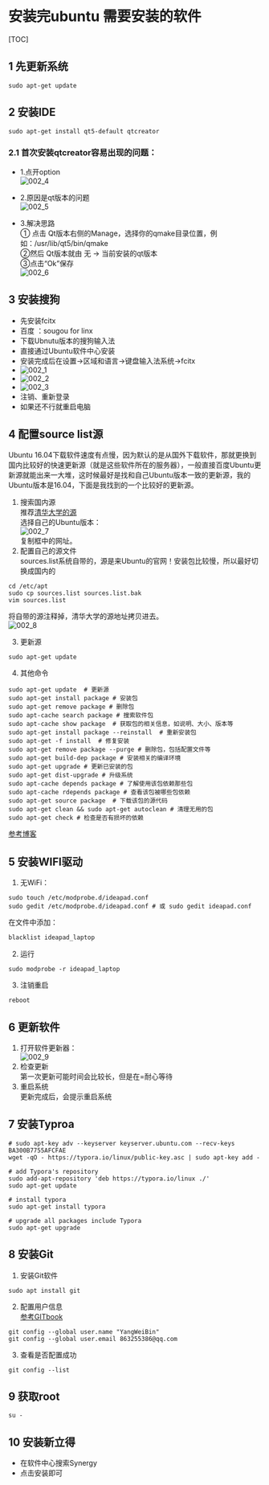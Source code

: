 # 安装完ubuntu 需要安装的软件

[TOC]

## 1 先更新系统  
```shell
sudo apt-get update
```
## 2 安装IDE  

```shell
sudo apt-get install qt5-default qtcreator
```
### 2.1 首次安装qtcreator容易出现的问题：  
* 1.点开option  
  ![002_4](./img/002_4.png)  

* 2.原因是qt版本的问题  
  ![002_5](./img/002_5.png)  

* 3.解决思路  
  ① 点击 Qt版本右侧的Manage，选择你的qmake目录位置，例如：/usr/lib/qt5/bin/qmake   
  ②然后 Qt版本就由 无 -> 当前安装的qt版本  
  ③点击“Ok”保存  
  ![002_6](./img/002_6.png)  
## 3 安装搜狗  
* 先安装fcitx
* 百度 ：sougou for linx  
* 下载Ubnutu版本的搜狗输入法  
* 直接通过Ubuntu软件中心安装  
* 安装完成后在设置->区域和语言->键盘输入法系统->fcitx  
* ![002_1](./img/002_1.png)  
* ![002_2](./img/002_2.png)  
* ![002_3](./img/002_3.png)  
* 注销、重新登录   
* 如果还不行就重启电脑   
## 4 配置source  list源  
Ubuntu 16.04下载软件速度有点慢，因为默认的是从国外下载软件，那就更换到国内比较好的快速更新源（就是这些软件所在的服务器），一般直接百度Ubuntu更新源就能出来一大堆，这时候最好是找和自己Ubuntu版本一致的更新源，我的Ubuntu版本是16.04，下面是我找到的一个比较好的更新源。  
1. 搜索国内源  
推荐[清华大学的源](https://mirrors.tuna.tsinghua.edu.cn/help/ubuntu/)   
选择自己的Ubuntu版本：  
![002_7](./img/002_7.png)   
复制框中的网址。  
2. 配置自己的源文件  
sources.list系统自带的，源是来Ubuntu的官网！安装包比较慢，所以最好切换成国内的  
```shell
cd /etc/apt
sudo cp sources.list sources.list.bak
vim sources.list  
```
将自带的源注释掉，清华大学的源地址拷贝进去。  
![002_8](./img/002_8.png)   

3. 更新源  
```shell
sudo apt-get update 
```
4. 其他命令  
```shell
sudo apt-get update  # 更新源
sudo apt-get install package # 安装包
sudo apt-get remove package # 删除包
sudo apt-cache search package # 搜索软件包
sudo apt-cache show package  # 获取包的相关信息，如说明、大小、版本等
sudo apt-get install package --reinstall  # 重新安装包
sudo apt-get -f install  # 修复安装
sudo apt-get remove package --purge # 删除包，包括配置文件等
sudo apt-get build-dep package # 安装相关的编译环境
sudo apt-get upgrade # 更新已安装的包
sudo apt-get dist-upgrade # 升级系统
sudo apt-cache depends package # 了解使用该包依赖那些包
sudo apt-cache rdepends package # 查看该包被哪些包依赖
sudo apt-get source package  # 下载该包的源代码
sudo apt-get clean && sudo apt-get autoclean # 清理无用的包
sudo apt-get check # 检查是否有损坏的依赖
```
[参考博客](https://www.linuxidc.com/Linux/2017-11/148627.htm)    

## 5 安装WIFI驱动  
1. 无WiFi：  
```shell
sudo touch /etc/modprobe.d/ideapad.conf
sudo gedit /etc/modprobe.d/ideapad.conf # 或 sudo gedit ideapad.conf
```
在文件中添加：  
```txt
blacklist ideapad_laptop
```
2. 运行   
```shell
sudo modprobe -r ideapad_laptop
```
3. 注销重启  
```shell
reboot
```
## 6 更新软件  
1. 打开软件更新器：  
![002_9](./img/002_9.png)   
2. 检查更新  
第一次更新可能时间会比较长，但是在=耐心等待  
3. 重启系统   
更新完成后，会提示重启系统  
## 7 安装Typroa  
```shell    
# sudo apt-key adv --keyserver keyserver.ubuntu.com --recv-keys BA300B7755AFCFAE  
wget -qO - https://typora.io/linux/public-key.asc | sudo apt-key add -

# add Typora's repository  
sudo add-apt-repository 'deb https://typora.io/linux ./'
sudo apt-get update

# install typora  
sudo apt-get install typora

# upgrade all packages include Typora
sudo apt-get upgrade
```
## 8 安装Git   
1. 安装Git软件  
```shell
sudo apt install git
```
2. 配置用户信息  
[参考GITbook](https://git-scm.com/book/zh/v2/%E8%B5%B7%E6%AD%A5-%E5%88%9D%E6%AC%A1%E8%BF%90%E8%A1%8C-Git-%E5%89%8D%E7%9A%84%E9%85%8D%E7%BD%AE)  
```shell
git config --global user.name "YangWeiBin"
git config --global user.email 863255386@qq.com
```
3. 查看是否配置成功  
```shell
git config --list
```
## 9 获取root  
```shell
su - 
```
## 10 安装新立得  
* 在软件中心搜索Synergy  
* 点击安装即可  